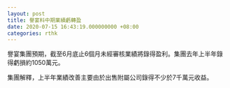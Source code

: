```yaml
---
layout: post
title: 譽宴料中期業績虧轉盈
date: 2020-07-15 16:43:19.000000000 +08:00
categories: rthk
---
```


譽宴集團預期，截至6月底止6個月未經審核業績將錄得盈利。集團去年上半年錄得虧損約1050萬元。

集團解釋，上半年業績改善主要由於出售附屬公司錄得不少於7千萬元收益。
